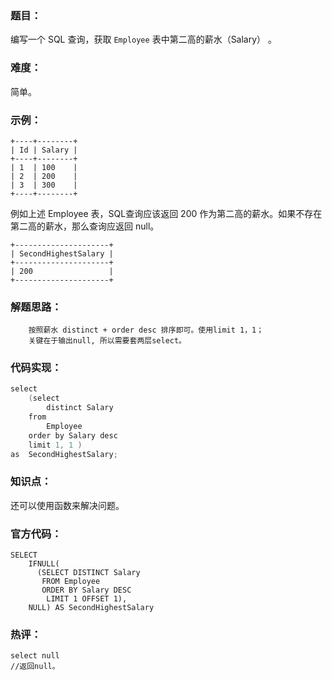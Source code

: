 ### 题目：

编写一个 SQL 查询，获取 `Employee` 表中第二高的薪水（Salary） 。

### 难度：

简单。

### 示例：

```
+----+--------+
| Id | Salary |
+----+--------+
| 1  | 100    |
| 2  | 200    |
| 3  | 300    |
+----+--------+
```

例如上述 Employee 表，SQL查询应该返回 200 作为第二高的薪水。如果不存在第二高的薪水，那么查询应返回 null。

```
+---------------------+
| SecondHighestSalary |
+---------------------+
| 200                 |
+---------------------+
```

### 解题思路：

```
    按照薪水 distinct + order desc 排序即可。使用limit 1，1；
    关键在于输出null, 所以需要套两层select。
```

### 代码实现：

```c++
select
    (select 
        distinct Salary 
    from 
        Employee
    order by Salary desc
    limit 1, 1 )
as  SecondHighestSalary;
```

### 知识点：

还可以使用函数来解决问题。

### 官方代码：

```
SELECT
    IFNULL(
      (SELECT DISTINCT Salary
       FROM Employee
       ORDER BY Salary DESC
        LIMIT 1 OFFSET 1),
    NULL) AS SecondHighestSalary
```

### 热评：

```
select null
//返回null。
```


